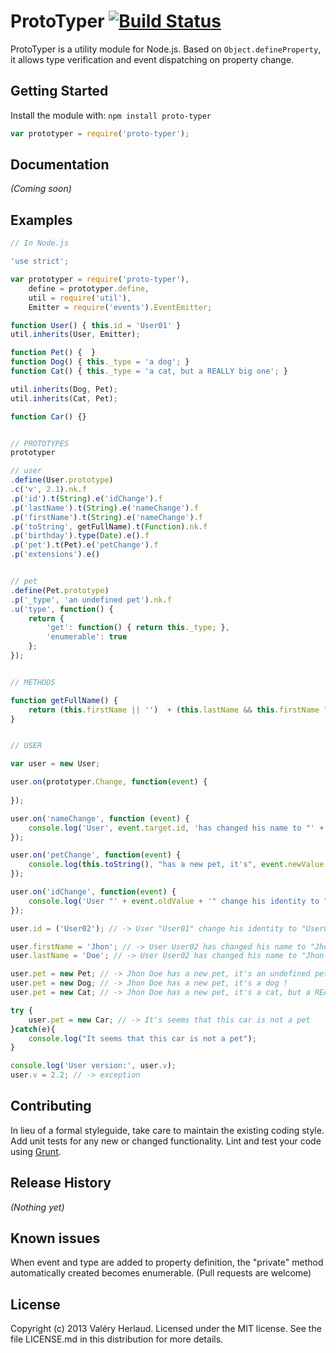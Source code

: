 # ProtoTyper [![Build Status](https://secure.travis-ci.org/operandom/prototyper.png?branch=master)](http://travis-ci.org/operandom/prototyper)
ProtoTyper is a utility module for Node.js. Based on `Object.defineProperty`, it allows type verification and event dispatching on property change.

## Getting Started
Install the module with: `npm install proto-typer`

```javascript
var prototyper = require('proto-typer');
```

## Documentation
_(Coming soon)_

## Examples
```javascript
// In Node.js

'use strict';

var prototyper = require('proto-typer'),
	define = prototyper.define,
	util = require('util'),
	Emitter = require('events').EventEmitter;

function User() { this.id = 'User01' }
util.inherits(User, Emitter);

function Pet() {  }
function Dog() { this._type = 'a dog'; }
function Cat() { this._type = 'a cat, but a REALLY big one'; }

util.inherits(Dog, Pet);
util.inherits(Cat, Pet);

function Car() {}


// PROTOTYPES
prototyper

// user
.define(User.prototype)
.c('v', 2.1).nk.f
.p('id').t(String).e('idChange').f
.p('lastName').t(String).e('nameChange').f
.p('firstName').t(String).e('nameChange').f
.p('toString', getFullName).t(Function).nk.f
.p('birthday').type(Date).e().f
.p('pet').t(Pet).e('petChange').f
.p('extensions').e()


// pet
.define(Pet.prototype)
.p('_type', 'an undefined pet').nk.f
.u('type', function() {
	return {
		'get': function() { return this._type; },
		'enumerable': true
	};
});


// METHODS

function getFullName() {
	return (this.firstName || '')  + (this.lastName && this.firstName ? ' ' : '') + (this.lastName || '');
}


// USER

var user = new User;

user.on(prototyper.Change, function(event) {
	
});

user.on('nameChange', function (event) {
	console.log('User', event.target.id, 'has changed his name to "' + event.target.toString() + '".');
});

user.on('petChange', function(event) {
	console.log(this.toString(), "has a new pet, it's", event.newValue.type, '!');
});

user.on('idChange', function(event) {
	console.log('User "' + event.oldValue + '" change his identity to "' + event.newValue + '".');
});

user.id = ('User02'); // -> User "User01" change his identity to "User02".

user.firstName = 'Jhon'; // -> User User02 has changed his name to "Jhon".
user.lastName = 'Doe'; // -> User User02 has changed his name to "Jhon Doe".

user.pet = new Pet; // -> Jhon Doe has a new pet, it's an undefined pet !
user.pet = new Dog; // -> Jhon Doe has a new pet, it's a dog !
user.pet = new Cat; // -> Jhon Doe has a new pet, it's a cat, but a REALLY big one !

try {
	user.pet = new Car; // -> It's seems that this car is not a pet
}catch(e){
	console.log("It seems that this car is not a pet");
}

console.log('User version:', user.v);
user.v = 2.2; // -> exception
```

## Contributing
In lieu of a formal styleguide, take care to maintain the existing coding style. Add unit tests for any new or changed functionality. Lint and test your code using [Grunt](http://gruntjs.com/).

## Release History
_(Nothing yet)_

## Known issues
When event and type are added to property definition, the "private" method automatically created becomes enumerable. (Pull requests are welcome)

## License
Copyright (c) 2013 Valéry Herlaud. Licensed under the MIT license.
See the file LICENSE.md in this distribution for more details.
